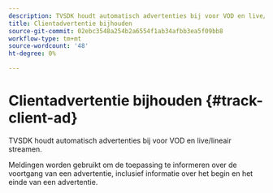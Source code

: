 ```yaml
---
description: TVSDK houdt automatisch advertenties bij voor VOD en live/lineair streamen.
title: Clientadvertentie bijhouden
source-git-commit: 02ebc3548a254b2a6554f1ab34afbb3ea5f09bb8
workflow-type: tm+mt
source-wordcount: '48'
ht-degree: 0%

---
```


# Clientadvertentie bijhouden {#track-client-ad}

TVSDK houdt automatisch advertenties bij voor VOD en live/lineair streamen.

Meldingen worden gebruikt om de toepassing te informeren over de voortgang van een advertentie, inclusief informatie over het begin en het einde van een advertentie.
